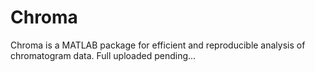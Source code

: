 # Chroma
Chroma is a MATLAB package for efficient and reproducible analysis of chromatogram data. Full uploaded pending...
